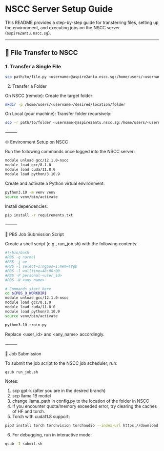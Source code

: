 # NSCC Server Setup Guide

This README provides a step-by-step guide for transferring files, setting up the environment, and executing jobs on the NSCC server (`aspire2antu.nscc.sg`).

---

## 📁 File Transfer to NSCC

### 1. Transfer a Single File

```bash
scp path/to/file.py <username>@aspire2antu.nscc.sg:/home/users/<username>/desired/location
```

2. Transfer a Folder

On NSCC (remote): Create the target folder:
```bash
mkdir -p /home/users/<username>/desired/location/folder
```
On Local (your machine): Transfer folder recursively:
```bash
scp -r path/to/folder <username>@aspire2antu.nscc.sg:/home/users/<username>/desired/location
```


⸻

⚙️ Environment Setup on NSCC

Run the following commands once logged into the NSCC server:
```bash
module unload gcc/12.1.0-nscc
module load gcc/8.1.0
module load cuda/11.8.0
module load python/3.10.9
```
Create and activate a Python virtual environment:
```bash
python3.10 -m venv venv
source venv/bin/activate
```
Install dependencies:
```bash
pip install -r requirements.txt
```


⸻

📜 PBS Job Submission Script

Create a shell script (e.g., run_job.sh) with the following contents:

```bash
#!/bin/bash
#PBS -q normal
#PBS -j oe
#PBS -l select=1:ngpus=1:mem=48gb
#PBS -l walltime=48:00:00
#PBS -P personal-<user_id>
#PBS -N <any_name>

# Commands start here
cd ${PBS_O_WORKDIR}
module unload gcc/12.1.0-nscc
module load gcc/8.1.0
module load cuda/11.8.0
module load python/3.10.9
source venv/bin/activate

python3.10 train.py
```
Replace <user_id> and <any_name> accordingly.

⸻

🚀 Job Submission

To submit the job script to the NSCC job scheduler, run:

```bash
qsub run_job.sh
```

Notes:
1. scp gpt-k (after you are in the desired branch)
2. scp llama 1B model
3. change llama_path in config.py to the location of the folder in NSCC
4. If you encounter quota/memory exceeded error, try clearing the caches of HF and torch.
5. Torch with cuda11.8 support: 
```bash
pip3 install torch torchvision torchaudio --index-url https://download.pytorch.org/whl/cu118
```
6. For debugging, run in interactive mode:
```bash
qsub -I submit.sh
```